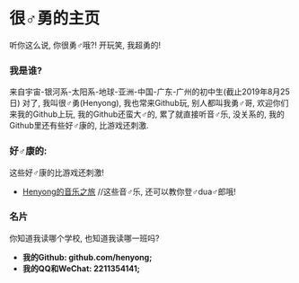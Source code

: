 # 很♂勇的主页

听你这么说, 你很勇♂哦?! 开玩笑, 我超勇的!
### 我是谁?

来自宇宙-银河系-太阳系-地球-亚洲-中国-广东-广州的初中生(截止2019年8月25日)
对了, 我叫很♂勇(Henyong), 我也常来Github玩, 别人都叫我勇♂哥, 欢迎你们来我的Github上玩, 我的Github还蛮大♂的, 累了就直接听音♂乐, 没关系的, 我的Github里还有些好♂康的, 比游戏还刺激.
### 好♂康的:

这些好♂康的比游戏还刺激!
* [Henyong的音乐之旅](henyong/music) //这些音♂乐, 还可以教你登♂dua♂郎哦!
### 名片

你知道我读哪个学校, 也知道我读哪一班吗?
* **我的Github: github.com/henyong;**
* **我的QQ和WeChat: 2211354141;**
